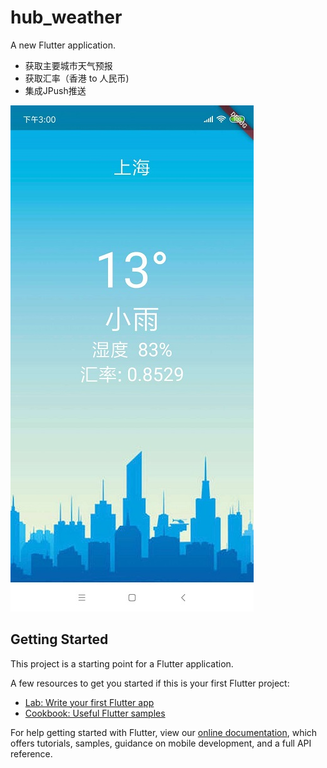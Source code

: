 # hub_weather

A new Flutter application.

* 获取主要城市天气预报
* 获取汇率（香港 to 人民币)
* 集成JPush推送

![App shotcut](images/app.jpg)

## Getting Started

This project is a starting point for a Flutter application.

A few resources to get you started if this is your first Flutter project:

- [Lab: Write your first Flutter app](https://flutter.io/docs/get-started/codelab)
- [Cookbook: Useful Flutter samples](https://flutter.io/docs/cookbook)

For help getting started with Flutter, view our 
[online documentation](https://flutter.io/docs), which offers tutorials, 
samples, guidance on mobile development, and a full API reference.
